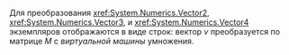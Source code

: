 Для преобразования <xref:System.Numerics.Vector2>, <xref:System.Numerics.Vector3>, и <xref:System.Numerics.Vector4> экземпляров отображаются в виде строк: вектор *v* преобразуется по матрице *M* с *виртуальной машины*  умножения.